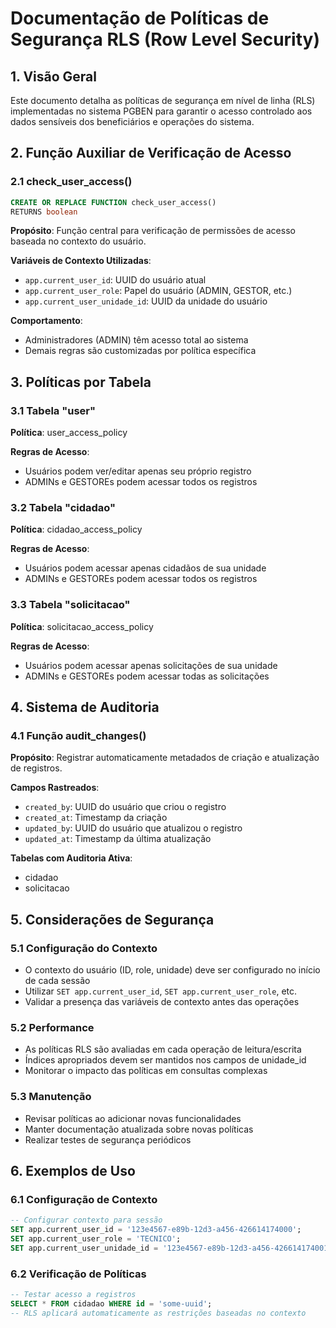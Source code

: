 # Documentação de Políticas de Segurança RLS (Row Level Security)

## 1. Visão Geral

Este documento detalha as políticas de segurança em nível de linha (RLS) implementadas no sistema PGBEN para garantir o acesso controlado aos dados sensíveis dos beneficiários e operações do sistema.

## 2. Função Auxiliar de Verificação de Acesso

### 2.1 check_user_access()

```sql
CREATE OR REPLACE FUNCTION check_user_access()
RETURNS boolean
```

**Propósito**: Função central para verificação de permissões de acesso baseada no contexto do usuário.

**Variáveis de Contexto Utilizadas**:
- `app.current_user_id`: UUID do usuário atual
- `app.current_user_role`: Papel do usuário (ADMIN, GESTOR, etc.)
- `app.current_user_unidade_id`: UUID da unidade do usuário

**Comportamento**:
- Administradores (ADMIN) têm acesso total ao sistema
- Demais regras são customizadas por política específica

## 3. Políticas por Tabela

### 3.1 Tabela "user"

**Política**: user_access_policy

**Regras de Acesso**:
- Usuários podem ver/editar apenas seu próprio registro
- ADMINs e GESTOREs podem acessar todos os registros

### 3.2 Tabela "cidadao"

**Política**: cidadao_access_policy

**Regras de Acesso**:
- Usuários podem acessar apenas cidadãos de sua unidade
- ADMINs e GESTOREs podem acessar todos os registros

### 3.3 Tabela "solicitacao"

**Política**: solicitacao_access_policy

**Regras de Acesso**:
- Usuários podem acessar apenas solicitações de sua unidade
- ADMINs e GESTOREs podem acessar todas as solicitações

## 4. Sistema de Auditoria

### 4.1 Função audit_changes()

**Propósito**: Registrar automaticamente metadados de criação e atualização de registros.

**Campos Rastreados**:
- `created_by`: UUID do usuário que criou o registro
- `created_at`: Timestamp da criação
- `updated_by`: UUID do usuário que atualizou o registro
- `updated_at`: Timestamp da última atualização

**Tabelas com Auditoria Ativa**:
- cidadao
- solicitacao

## 5. Considerações de Segurança

### 5.1 Configuração do Contexto

- O contexto do usuário (ID, role, unidade) deve ser configurado no início de cada sessão
- Utilizar `SET app.current_user_id`, `SET app.current_user_role`, etc.
- Validar a presença das variáveis de contexto antes das operações

### 5.2 Performance

- As políticas RLS são avaliadas em cada operação de leitura/escrita
- Índices apropriados devem ser mantidos nos campos de unidade_id
- Monitorar o impacto das políticas em consultas complexas

### 5.3 Manutenção

- Revisar políticas ao adicionar novas funcionalidades
- Manter documentação atualizada sobre novas políticas
- Realizar testes de segurança periódicos

## 6. Exemplos de Uso

### 6.1 Configuração de Contexto

```sql
-- Configurar contexto para sessão
SET app.current_user_id = '123e4567-e89b-12d3-a456-426614174000';
SET app.current_user_role = 'TECNICO';
SET app.current_user_unidade_id = '123e4567-e89b-12d3-a456-426614174001';
```

### 6.2 Verificação de Políticas

```sql
-- Testar acesso a registros
SELECT * FROM cidadao WHERE id = 'some-uuid';
-- RLS aplicará automaticamente as restrições baseadas no contexto
```